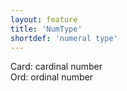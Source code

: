 ```yaml
---
layout: feature
title: 'NumType'
shortdef: 'numeral type'
---
```


Card: cardinal number<br/>
Ord: ordinal number
<!-- Interlanguage links updated Út zář 29 20:23:10 CEST 2020 -->
